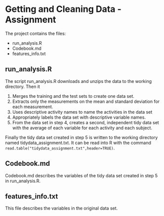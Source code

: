 # Getting and Cleaning Data - Assignment

The project contains the files:

* run_analysis.R
* Codebook.md
* features_info.txt

## run_analysis.R

The script run_analysis.R downloads and unzips the data to the working directory. Then it
1. Merges the training and the test sets to create one data set.
2. Extracts only the measurements on the mean and standard deviation for each measurement. 
3. Uses descriptive activity names to name the activities in the data set
4. Appropriately labels the data set with descriptive variable names. 
5. From the data set in step 4, creates a second, independent tidy data set with the average of each variable for each activity and each subject.

Finally the tidy data set created in step 5 is written to the working directory named tidydata_assignment.txt. 
It can be read into R with the command
`read.table("tidydata_assignment.txt",header=TRUE)`.

## Codebook.md

Codebook.md describes the variables of the tidy data set created in step 5 in run_analysis.R.

## features_info.txt

This file describes the variables in the original data set.


 

